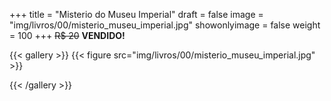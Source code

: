 +++
title = "Misterio do Museu Imperial"
draft = false
image = "img/livros/00/misterio_museu_imperial.jpg"
showonlyimage = false
weight = 100
+++
<span class="sold">~~R$ 20~~</span> **VENDIDO!**

<!--more-->

{{< gallery >}}
{{< figure src="img/livros/00/misterio_museu_imperial.jpg" >}}

{{< /gallery >}}

